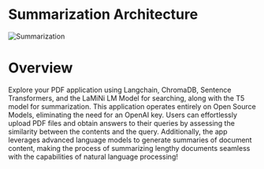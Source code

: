 # Summarization Architecture

![Summarization](https://github.com/Masoudrzpn/PDF_Summarization_Query_LLM/assets/91149593/962aec7c-8436-4471-8bf6-18f0cdd4f987)

# Overview
Explore your PDF application using Langchain, ChromaDB, Sentence Transformers, and the LaMiNi LM Model for searching, along with the T5 model for summarization. This application operates entirely on Open Source Models, eliminating the need for an OpenAI key. Users can effortlessly upload PDF files and obtain answers to their queries by assessing the similarity between the contents and the query. Additionally, the app leverages advanced language models to generate summaries of document content, making the process of summarizing lengthy documents seamless with the capabilities of natural language processing!
